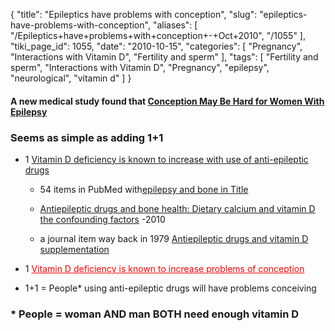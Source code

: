 {
    "title": "Epileptics have problems with conception",
    "slug": "epileptics-have-problems-with-conception",
    "aliases": [
        "/Epileptics+have+problems+with+conception+-+Oct+2010",
        "/1055"
    ],
    "tiki_page_id": 1055,
    "date": "2010-10-15",
    "categories": [
        "Pregnancy",
        "Interactions with Vitamin D",
        "Fertility and sperm"
    ],
    "tags": [
        "Fertility and sperm",
        "Interactions with Vitamin D",
        "Pregnancy",
        "epilepsy",
        "neurological",
        "vitamin d"
    ]
}


#### A new medical study found that  [Conception May Be Hard for Women With Epilepsy](http://www.medpagetoday.com/Neurology/Seizures/22690)

### Seems as simple as adding 1+1

* 1  [Vitamin D deficiency is known to increase with use of anti-epileptic drugs](http://www.ncbi.nlm.nih.gov/pubmed/20508330)

   * 54 items in PubMed with[epilepsy and bone in Title](http://www.ncbi.nlm.nih.gov/pubmed)

   * [Antiepileptic drugs and bone health: Dietary calcium and vitamin D the confounding factors](http://www.neurologyindia.com/article.asp?issn=0028-3886;year=2010;volume=58;issue=2;spage=175;epage=176;aulast=Murthy) -2010

   * a journal item way back in 1979 [Antiepileptic drugs and vitamin D supplementation](http://www.ncbi.nlm.nih.gov/pubmed/17397265)

* 1  <a href="/posts/vitamin-d-deficiency-is-known-to-increase-problems-of-conception" style="color: red; text-decoration: underline;" title="This link has an unknown page_id: 816">Vitamin D deficiency is known to increase problems of conception</a>

* 1+1 = People* using anti-epileptic drugs will have problems conceiving

### * People = woman AND man BOTH need enough vitamin D